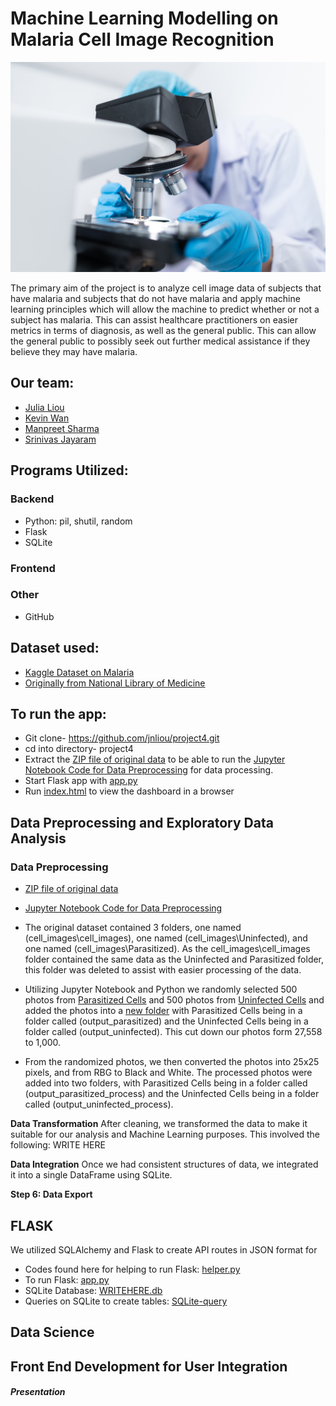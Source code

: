# Machine Learning Modelling on Malaria Cell Image Recognition
![!\[science\](https://images.pexels.com/photos/3938022/pexels-photo-3938022.jpeg?auto=compress&cs=tinysrgb&w=1260&h=750&dpr=1g)](Dataset/science.jpg)

The primary aim of the project is to analyze cell image data of subjects that have malaria and subjects that do not have malaria and apply machine learning principles which will allow the machine to predict whether or not a subject has malaria. This can assist healthcare practitioners on easier metrics in terms of diagnosis, as well as the general public. This can allow the general public to possibly seek out further medical assistance if they believe they may have malaria.

## Our team:
* [Julia Liou](https://github.com/jnliou) 
* [Kevin Wan](https://github.com/zRandgris) 
* [Manpreet Sharma](https://github.com/mehpree)
* [Srinivas Jayaram](https://github.com/srinivasj1987) 

## Programs Utilized:

### Backend 
* Python: pil, shutil, random
* Flask
* SQLite

### Frontend
 
### Other
* GitHub

## Dataset used:
* [Kaggle Dataset on Malaria](https://www.kaggle.com/datasets/iarunava/cell-images-for-detecting-malaria) 
* [Originally from National Library of Medicine](https://lhncbc.nlm.nih.gov/LHC-downloads/downloads.html#malaria-datasets)

## To run the app:

* Git clone- https://github.com/jnliou/project4.git 
* cd into directory- project4
* Extract the [ZIP file of original data](<Dataset\cell_images.zip>) to be able to run the [Jupyter Notebook Code for Data Preprocessing](<data_preprocess.ipynb>) for data processing. 
* Start Flask app with [app.py](app.py)
* Run [index.html](index.html) to view the dashboard in a browser

## Data Preprocessing and Exploratory Data Analysis

### Data Preprocessing 
* [ZIP file of original data](<Dataset\cell_images.zip>)
* [Jupyter Notebook Code for Data Preprocessing](<data_preprocess.ipynb>)


* The original dataset contained 3 folders, one named (cell_images\cell_images), one named (cell_images\Uninfected), and one named (cell_images\Parasitized). As the cell_images\cell_images folder contained the same data as the Uninfected and Parasitized folder, this folder was deleted to assist with easier processing of the data. 
* Utilizing Jupyter Notebook and Python we randomly selected 500 photos from [Parasitized Cells](Dataset\cell_images\Parasitized) and 500 photos from [Uninfected Cells](Dataset\cell_images\Uninfected) and added the photos into a [new folder](Dataset\clean) with Parasitized Cells being in a folder called (output_parasitized) and the Uninfected Cells being in a folder called (output_uninfected). This cut down our photos form 27,558 to 1,000. 
* From the randomized photos, we then converted the photos into 25x25 pixels, and from RBG to Black and White. The processed photos were added into two folders, with Parasitized Cells being in a folder called (output_parasitized_process) and the Uninfected Cells being in a folder called (output_uninfected_process).


**Data Transformation**
After cleaning, we transformed the data to make it suitable for our analysis and Machine Learning purposes. This involved the following:
WRITE HERE 

**Data Integration**
Once we had consistent structures of data, we integrated it into a single DataFrame using SQLite.

**Step 6: Data Export**


## FLASK 

We utilized SQLAlchemy and Flask to create API routes in JSON format for 

* Codes found here for helping to run Flask: [helper.py](helper.py)
* To run Flask: [app.py](app.py)
* SQLite Database: [WRITEHERE.db](project3.db)
* Queries on SQLite to create tables: [SQLite-query](sqlite-query)

## Data Science

## Front End Development for User Integration


##### Presentation

